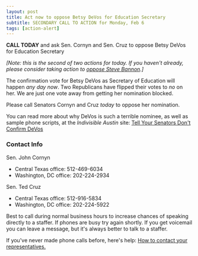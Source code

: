 ```yaml
---
layout: post
title: Act now to oppose Betsy DeVos for Education Secretary
subtitle: SECONDARY CALL TO ACTION for Monday, Feb 6
tags: [action-alert]
---
```


**CALL TODAY** and ask Sen. Cornyn and Sen. Cruz to oppose Betsy DeVos for Education Secretary

_[Note: this is the second of two actions for today. If you haven't already, please consider
taking action to [oppose Steve Bannon](/2017-02-05-article02).]_

The confirmation vote for Betsy DeVos as Secretary of Education will happen _any day now_.
Two Republicans have flipped their votes to _no_ on her.
We are just one vote away from getting her nomination blocked.

Please call Senators Cornyn and Cruz _today_ to oppose her nomination.

You can read more about why DeVos is such a terrible nominee, as well as sample phone scripts, at the _Indivisible Austin_ site:
[Tell Your Senators Don't Confirm DeVos](https://www.indivisibleaustin.com/2017/02/04/reminder-tell-your-senators-dont-confirm-betsy-devos/)


### Contact Info

Sen. John Cornyn

* Central Texas office: 512-469-6034
* Washington, DC office: 202-224-2934

Sen. Ted Cruz

* Central Texas office: 512-916-5834
* Washington, DC office: 202-224-5922

Best to call during normal business hours to increase chances of speaking
directly to a staffer. If phones are busy try again shortly. If you get
voicemail you can leave a message, but it's always better to talk to
a staffer.

If you've never made phone calls before, here's help: [How to contact your representatives.](https://www.indivisibleaustin.com/take-action-now/how-to-contact-your-representatives/)

